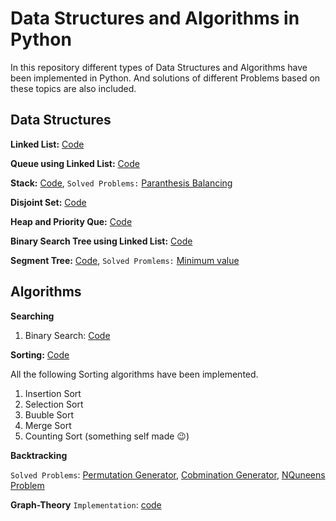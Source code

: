 # Data Structures and Algorithms in Python
In this repository different types of Data Structures and Algorithms have been implemented in Python. And solutions of different Problems based on these topics are also included.

## Data Structures

**Linked List:** [Code](https://github.com/Mushahid2521/Data-Structures-and-Algorithms-in-Python/blob/master/Algos/linkedList.py)

**Queue using Linked List:** [Code](https://github.com/Mushahid2521/Data-Structures-and-Algorithms-in-Python/blob/master/Algos/QueInLinkedlist.py)

**Stack:** [Code](https://github.com/Mushahid2521/Data-Structures-and-Algorithms-in-Python/blob/master/Algos/stack.py), ```Solved Problems:``` [Paranthesis Balancing](https://github.com/Mushahid2521/Data-Structures-and-Algorithms-in-Python/blob/master/Algos/parenthesisBalancing.py)

**Disjoint Set:** [Code](https://github.com/Mushahid2521/Data-Structures-and-Algorithms-in-Python/blob/master/Algos/DisjointSet.py)

**Heap and Priority Que:** [Code](https://github.com/Mushahid2521/Data-Structures-and-Algorithms-in-Python/blob/master/Algos/heap%26PrirotyQueue.py)

**Binary Search Tree using Linked List:** [Code](https://github.com/Mushahid2521/Data-Structures-and-Algorithms-in-Python/blob/master/Algos/BinarySearchTree.py)

**Segment Tree:** [Code](https://github.com/Mushahid2521/Data-Structures-and-Algorithms-in-Python/blob/master/Algos/SegmentTree.py), ```Solved Promlems:``` [Minimum value](https://github.com/Mushahid2521/Data-Structures-and-Algorithms-in-Python/blob/master/Problems/Segment_tree_minimumQuery.py)
## Algorithms

**Searching**
1. Binary Search: [Code](https://github.com/Mushahid2521/Data-Structures-and-Algorithms-in-Python/blob/master/Algos/bianrySearch.py) 

**Sorting:** [Code](https://github.com/Mushahid2521/Data-Structures-and-Algorithms-in-Python/blob/master/Algos/SrotingAlgorithms.py)

All the following Sorting algorithms have been implemented.
1. Insertion Sort
2. Selection Sort
3. Buuble Sort
4. Merge Sort
5. Counting Sort (something self made :wink:) 

**Backtracking**

```Solved Problems```: [Permutation Generator](https://github.com/Mushahid2521/Data-Structures-and-Algorithms-in-Python/blob/master/Algos/permutationGeneratorBacktracking.py), [Cobmination Generator](https://github.com/Mushahid2521/Data-Structures-and-Algorithms-in-Python/blob/master/Algos/conbinationGenerator.py), [NQuneens Problem](https://github.com/Mushahid2521/Data-Structures-and-Algorithms-in-Python/blob/master/Problems/nQueens.py)

**Graph-Theory**
```Implementation```: [code]()

